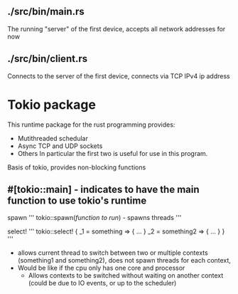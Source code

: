 ## ./src/bin/main.rs
  The running "server" of the first device,
  accepts all network addresses for now

## ./src/bin/client.rs
  Connects to the server of the first device,
  connects via TCP IPv4 ip address

# Tokio package
This runtime package for the rust programming provides:
  - Mutithreaded schedular
  - Async TCP and UDP sockets
  - Others
In particular the first two is useful for use in this program.

Basis of tokio, provides non-blocking functions

#[tokio::main] - indicates to have the main function to use tokio's runtime
  - 
spawn
'''
tokio::spawn(*function to run*) - spawns threads
'''

select!
'''
tokio::select! {
  _1 = something => {
    ...
  }
  _2 = something2 => {
    ...
  }
}
'''
- allows current thread to switch between two or multiple contexts (something1 and something2), does not spawn threads for each context, 
- Would be like if the cpu only has one core and processor
  - Allows contexts to be switched without waiting on another context (could be due to IO events, or up to the scheduler)
